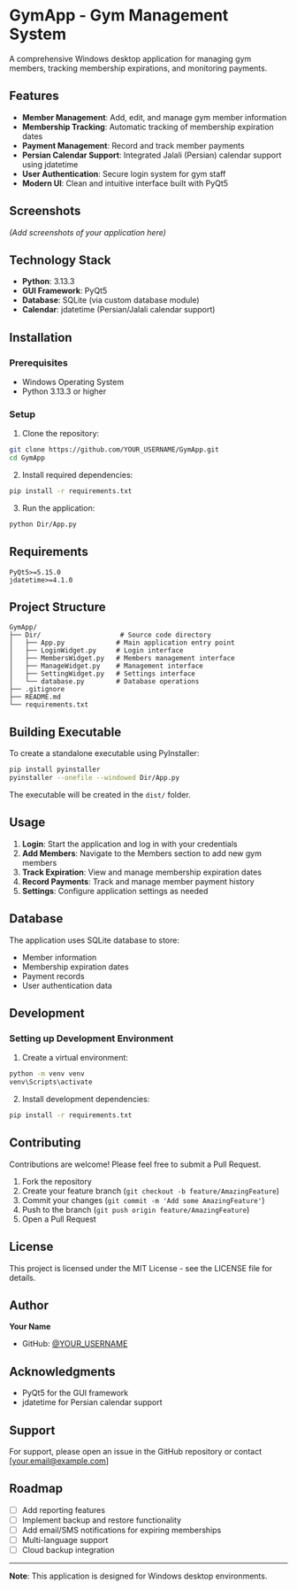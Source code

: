 # GymApp - Gym Management System

A comprehensive Windows desktop application for managing gym members, tracking membership expirations, and monitoring payments.

## Features

- **Member Management**: Add, edit, and manage gym member information
- **Membership Tracking**: Automatic tracking of membership expiration dates
- **Payment Management**: Record and track member payments
- **Persian Calendar Support**: Integrated Jalali (Persian) calendar support using jdatetime
- **User Authentication**: Secure login system for gym staff
- **Modern UI**: Clean and intuitive interface built with PyQt5

## Screenshots

*(Add screenshots of your application here)*

## Technology Stack

- **Python**: 3.13.3
- **GUI Framework**: PyQt5
- **Database**: SQLite (via custom database module)
- **Calendar**: jdatetime (Persian/Jalali calendar support)

## Installation

### Prerequisites

- Windows Operating System
- Python 3.13.3 or higher

### Setup

1. Clone the repository:
```bash
git clone https://github.com/YOUR_USERNAME/GymApp.git
cd GymApp
```

2. Install required dependencies:
```bash
pip install -r requirements.txt
```

3. Run the application:
```bash
python Dir/App.py
```

## Requirements

```
PyQt5>=5.15.0
jdatetime>=4.1.0
```

## Project Structure

```
GymApp/
├── Dir/                    # Source code directory
│   ├── App.py             # Main application entry point
│   ├── LoginWidget.py     # Login interface
│   ├── MembersWidget.py   # Members management interface
│   ├── ManageWidget.py    # Management interface
│   ├── SettingWidget.py   # Settings interface
│   └── database.py        # Database operations
├── .gitignore
├── README.md
└── requirements.txt
```

## Building Executable

To create a standalone executable using PyInstaller:

```bash
pip install pyinstaller
pyinstaller --onefile --windowed Dir/App.py
```

The executable will be created in the `dist/` folder.

## Usage

1. **Login**: Start the application and log in with your credentials
2. **Add Members**: Navigate to the Members section to add new gym members
3. **Track Expiration**: View and manage membership expiration dates
4. **Record Payments**: Track and manage member payment history
5. **Settings**: Configure application settings as needed

## Database

The application uses SQLite database to store:
- Member information
- Membership expiration dates
- Payment records
- User authentication data

## Development

### Setting up Development Environment

1. Create a virtual environment:
```bash
python -m venv venv
venv\Scripts\activate
```

2. Install development dependencies:
```bash
pip install -r requirements.txt
```

## Contributing

Contributions are welcome! Please feel free to submit a Pull Request.

1. Fork the repository
2. Create your feature branch (`git checkout -b feature/AmazingFeature`)
3. Commit your changes (`git commit -m 'Add some AmazingFeature'`)
4. Push to the branch (`git push origin feature/AmazingFeature`)
5. Open a Pull Request

## License

This project is licensed under the MIT License - see the LICENSE file for details.

## Author

**Your Name**
- GitHub: [@YOUR_USERNAME](https://github.com/YOUR_USERNAME)

## Acknowledgments

- PyQt5 for the GUI framework
- jdatetime for Persian calendar support

## Support

For support, please open an issue in the GitHub repository or contact [your.email@example.com]

## Roadmap

- [ ] Add reporting features
- [ ] Implement backup and restore functionality
- [ ] Add email/SMS notifications for expiring memberships
- [ ] Multi-language support
- [ ] Cloud backup integration

---

**Note**: This application is designed for Windows desktop environments.
